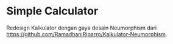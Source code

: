 # Simple Calculator
Redesign Kalkulator dengan gaya desain Neumorphism dari https://github.com/RamadhaniRiparro/Kalkulator-Neumorphism.
